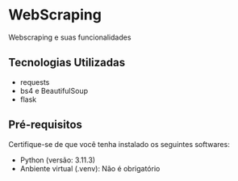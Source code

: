 # WebScraping

Webscraping e suas funcionalidades

## Tecnologias Utilizadas

- requests
- bs4 e BeautifulSoup
- flask

## Pré-requisitos

Certifique-se de que você tenha instalado os seguintes softwares:

- Python (versão: 3.11.3)
- Anbiente virtual (.venv): Não é obrigatório
